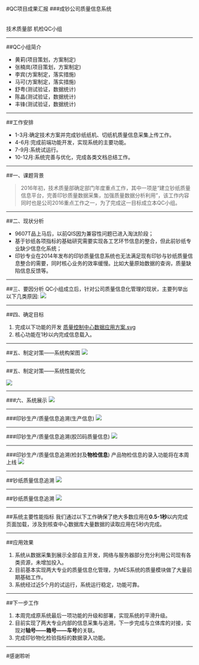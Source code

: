 <!-- .slide: style="background-image:url('./img/osx.jpg');" -->
#QC项目成果汇报
###成钞公司质量信息系统
<br><br><br>
技术质量部 机检QC小组


----
<!-- .slide: style="background-image:url('./img/bg3.jpg');" -->
##QC小组简介

* 黄莉(项目策划，方案制定)
* 张楠岚(项目策划，方案制定)
* 李宾(方案制定，落实措施)
* 马可(方案制定，落实措施)
* 舒粤(测试验证，数据统计)
* 陈晶(测试验证，数据统计)
* 丰锋(测试验证，数据统计)

----
##工作安排
* 1-3月:确定技术方案并完成钞纸纸机、切纸机质量信息采集上传工作。
* 4-6月:完成前端功能开发，实现系统的主要功能。
* 7-9月:系统试运行。
* 10-12月:系统完善与优化，完成各类文档总结工作。

----
<!-- .slide: style="background-image:url('./img/bg2.jpg');" -->
##一、课题背景
>2016年初，技术质量部确定部门年度重点工作，其中一项是“建立钞纸质量信息平台，完善印钞质量数据采集，加强质量数据分析利用”，该工作内容同时也是公司2016重点工作之一，为了完成这一目标成立本QC小组。

----
##二、现状分析
* 9607T品上马后，以前QIS因为兼容性问题已进入淘汰阶段；
* 基于钞纸各项指标的基础研究需要实现各工艺环节信息的整合，但此前钞纸专业缺少信息化系统；
* 印钞专业在2014年发布的印钞质量信息系统也无法满足现有印钞与钞纸质量信息整合的需要，同时核心业务的效率缓慢。比如大量原始数据的查询，质量缺陷信息反馈等。

----
##三、要因分析
QC小组成立后，针对公司质量信息化管理的现状，主要列举出以下几类原因:
![](./_image/质量信息管理现状.png)

----
##四、确定目标
1. 完成以下功能的开发 [质量控制中心数据应用方案.svg](./markdown/_image/质量控制中心数据应用方案.svg)
2. 核心功能在1秒以内完成信息载入。

----
##五、制定对策——系统构架图
![](./_image/质量控制中心方案实现.png)

----
##五、制定对策——系统性能优化

![](./_image/质量信息管理系统性能优化.png)

----
###六、系统展示
![](./_image/2016-10-24-03-36-50.jpg)

----
###印钞生产/质量信息追溯(生产信息)
![](./_image/2016-10-24-03-48-27.jpg)

----
###印钞生产/质量信息追溯(胶凹码质量信息)
![](./_image/2016-10-24-03-52-29.jpg)

----
###印钞生产/质量信息追溯(检封及**物检信息**)
产品物检信息的录入功能将在本周上线
![](./_image/2016-10-24-03-53-13.jpg)

----
##钞纸质量信息追溯
![](./_image/2016-10-24-04-04-42.jpg)

----
##钞纸质量信息追溯
![](./_image/2016-10-24-04-05-12.jpg)

----
##系统主要性能指标
我们通过以下工作确保了绝大多数应用在**0.5-1秒**以内完成页面加载，涉及到核查中心数据库大量数据的读取应用在5秒内完成。

----
##应用效果
1. 系统从数据采集到展示全部自主开发，网络与服务器部分充分利用公司现有各类资源，未增加投入。
2. 目前基本实现两大专业的质量信息化管理，为MES系统的质量模块做了大量前期基础工作。
3. 系统经过近5个月的试运行，系统运行稳定，功能可靠。

----
<!-- .slide: style="background-image:url('./img/osx.jpg');" -->
##下一步工作
1. 本周完成原系统最后一项功能的升级和部署，实现系统的平滑升级。
2. 目前实现了两大专业内部的信息采集与追溯，下一步完成与立体库的对接，实现对**轴号——箱号——车号**的关联。
3. 完成印钞物化检验指标的数据录入功能。

----
#感谢聆听
